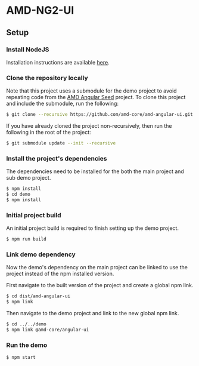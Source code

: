 # AMD-NG2-UI #

## Setup ##

### Install NodeJS ####

Installation instructions are available [here](https://nodejs.org).

### Clone the repository locally ###

Note that this project uses a submodule for the demo project to avoid repeating code from the [AMD Angular Seed](https://github.com/amd-core/amd-angular-seed) project. To clone this project and include the submodule, run the following:

``` bash
$ git clone --recursive https://github.com/amd-core/amd-angular-ui.git
```

If you have already cloned the project non-recursively, then run the following in the root of the project:

``` bash
$ git submodule update --init --recursive
```

### Install the project's dependencies ###

The dependencies need to be installed for the both the main project and sub demo project.

``` bash
$ npm install
$ cd demo
$ npm install
```

### Initial project build ###

An initial project build is required to finish setting up the demo project.

``` bash
$ npm run build
```

### Link demo dependency ###

Now the demo's dependency on the main project can be linked to use the project instead of the npm installed version.

First navigate to the built version of the project and create a global npm link.

``` bash
$ cd dist/amd-angular-ui
$ npm link
```

Then navigate to the demo project and link to the new global npm link.

``` bash
$ cd ../../demo
$ npm link @amd-core/angular-ui
```

### Run the demo ###

``` bash
$ npm start
```
